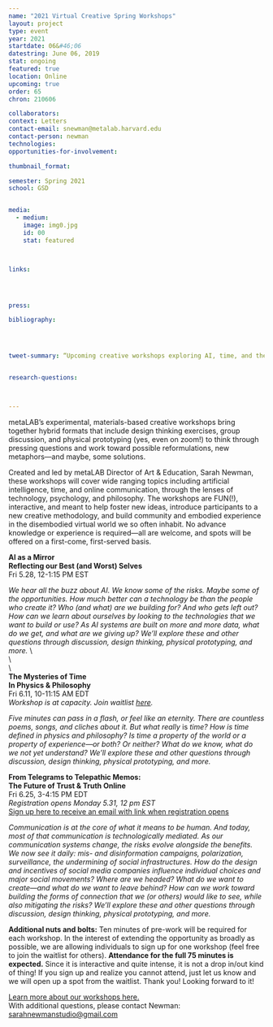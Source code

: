 ```yaml
---
name: "2021 Virtual Creative Spring Workshops"
layout: project
type: event
year: 2021
startdate: 06&#46;06
datestring: June 06, 2019
stat: ongoing
featured: true
location: Online
upcoming: true
order: 65
chron: 210606

collaborators:
context: Letters
contact-email: snewman@metalab.harvard.edu
contact-person: newman
technologies: 
opportunities-for-involvement:

thumbnail_format:

semester: Spring 2021
school: GSD


media:
  - medium:
    image: img0.jpg
    id: 00
    stat: featured



links:




press:

bibliography:




tweet-summary: “Upcoming creative workshops exploring AI, time, and the future of communication”


research-questions:



---
```

metaLAB’s experimental, materials-based creative workshops bring together hybrid formats that include design thinking exercises, group discussion, and physical prototyping (yes, even on zoom!) to think through pressing questions and work toward possible reformulations, new metaphors—and maybe, some solutions.  

Created and led by metaLAB Director of Art & Education, Sarah Newman, these workshops will cover wide ranging topics including artificial intelligence, time, and online communication, through the lenses of technology, psychology, and philosophy. The workshops are FUN(!), interactive, and meant to help foster new ideas, introduce participants to a new creative methodology, and build community and embodied experience in the disembodied virtual world we so often inhabit. No advance knowledge or experience is required—all are welcome, and spots will be offered on a first-come, first-served basis. 
 
 
 
 
**AI as a Mirror  
Reflecting our Best (and Worst) Selves**  
Fri 5.28, 12-1:15 PM EST     

*We hear all the buzz about AI. We know some of the risks. Maybe some of the opportunities. How much better can a technology be than the people who create it? Who (and what) are we building for? And who gets left out? How can we learn about ourselves by looking to the technologies that we want to build or use? As AI systems are built on more and more data, what do we get, and what are we giving up? We’ll explore these and other questions through discussion, design thinking, physical prototyping, and more.* 
 \  
 \  
 \   
**The Mysteries of Time   
In Physics & Philosophy**  
Fri 6.11, 10-11:15 AM EDT  
*Workshop is at capacity. Join waitlist [here](https://docs.google.com/forms/d/e/1FAIpQLSeGLztZ-VcZ52RGauvZVT-MDbKoxlGwNkg0Myvcm5bmBOU3Ug/viewform).*

*Five minutes can pass in a flash, or feel like an eternity. There are countless poems, songs, and cliches about it. But what really* is *time? How is time defined in physics and philosophy? Is time a property of the world or a property of experience—or both? Or neither? What do we know, what do we not yet understand? We’ll explore these and other questions through discussion, design thinking, physical prototyping, and more.* 




**From Telegrams to Telepathic Memos:  
The Future of Trust & Truth Online**  
Fri 6.25, 3-4:15 PM EDT  
*Registration opens Monday 5.31, 12 pm EST*  
[Sign up here to receive an email with link when registration opens](https://docs.google.com/forms/d/e/1FAIpQLSe-kvAXlT5K3odmSUtbiwRs7hzWLrWTMec1VtEWwXwfa9TZBQ/viewform?usp=sf_link)

*Communication is at the core of what it means to be human. And today, most of that communication is technologically mediated. As our communication systems change, the risks evolve alongside the benefits. We now see it daily: mis- and disinformation campaigns, polarization, surveillance, the undermining of social infrastructures. How do the design and incentives of social media companies influence individual choices and major social movements? Where are we headed? What do we want to create—and what do we want to leave behind? How can we work toward building the forms of connection that we (or others) would like to see, while also mitigating the risks? We’ll explore these and other questions through discussion, design thinking, physical prototyping, and more.* 




**Additional nuts and bolts:** 
Ten minutes of pre-work will be required for each workshop. In the interest of extending the opportunity as broadly as possible, we are allowing individuals to sign up for one workshop (feel free to join the waitlist for others). **Attendance for the full 75 minutes is expected.** Since it is interactive and quite intense, it is not a drop in/out kind of thing! If you sign up and realize you cannot attend, just let us know and we will open up a spot from the waitlist. Thank you! Looking forward to it!

[Learn more about our workshops here.](https://metalabharvard.github.io/projects/workshops/)   
With additional questions, please contact Newman: [sarahnewmanstudio@gmail.com](mailto:sarahnewmanstudio@gmail.com)

